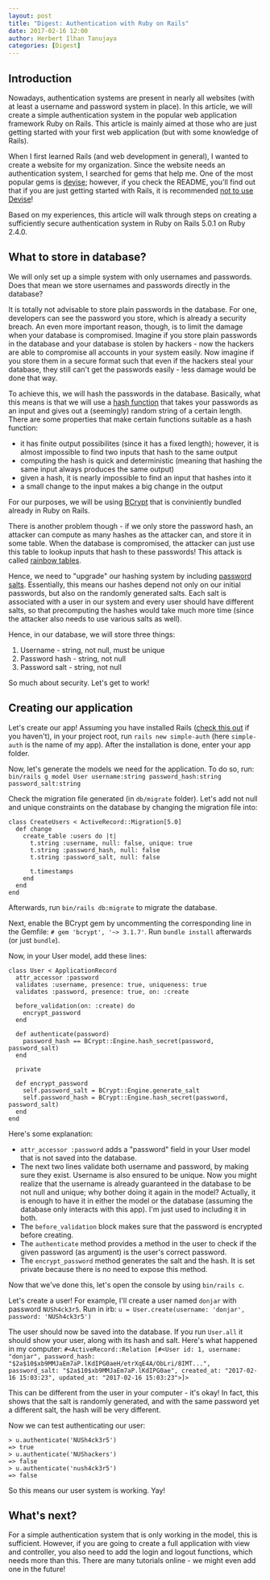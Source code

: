 ```yaml
---
layout: post
title: "Digest: Authentication with Ruby on Rails"
date: 2017-02-16 12:00
author: Herbert Ilhan Tanujaya
categories: [Digest]
---
```


## Introduction
Nowadays, authentication systems are present in nearly all websites (with at
least a username and password system in place). In this article, we will create
a simple authentication system in the popular web application framework Ruby on
Rails. This article is mainly aimed at those who are just getting started with
your first web application (but with some knowledge of Rails).

When I first learned Rails (and web development in general), I wanted to create
a website for my organization. Since the website needs an authentication system,
I searched for gems that help me. One of the most popular gems is
[devise](https://github.com/plataformatec/devise); however, if you check the
README, you'll find out that if you are just getting started with Rails, it is
recommended [not to use Devise](https://github.com/plataformatec/devise#starting-with-rails)!

Based on my experiences, this article will walk through steps on creating a
sufficiently secure authentication system in Ruby on Rails 5.0.1 on Ruby 2.4.0.

## What to store in database?
We will only set up a simple system with only usernames and passwords. Does that
mean we store usernames and passwords directly in the database?

It is totally not advisable to store plain passwords in the database. For one,
developers can see the password you store, which is already a security breach.
An even more important reason, though, is to limit the damage when your database
is compromised. Imagine if you store plain passwords in the database and your
database is stolen by hackers - now the hackers are able to compromise all
accounts in your system easily. Now imagine if you store them in a secure format
such that even if the hackers steal your database, they still can't get the
passwords easily - less damage would be done that way.

To achieve this, we will hash the passwords in the database. Basically, what
this means is that we will use a
[hash function](https://en.wikipedia.org/wiki/Cryptographic_hash_function) that
takes your passwords as an input and gives out a (seemingly) random string of
a certain length. There are some properties that make certain functions suitable
as a hash function:
- it has finite output possibilites (since it has a fixed length); however, it
is almost impossible to find two inputs that hash to the same output
- computing the hash is quick and deterministic (meaning that hashing the same
input always produces the same output)
- given a hash, it is nearly impossible to find an input that hashes into it
- a small change to the input makes a big change in the output

For our purposes, we will be using [BCrypt](https://en.wikipedia.org/wiki/Bcrypt)
that is conviniently bundled already in Ruby on Rails.

There is another problem though - if we only store the password hash, an
attacker can compute as many hashes as the attacker can, and store it in some
table. When the database is compromised, the attacker can just use this table
to lookup inputs that hash to these passwords! This attack is called
[rainbow tables](https://en.wikipedia.org/wiki/Rainbow_table).

Hence, we need to "upgrade" our hashing system by including
[password salts](https://en.wikipedia.org/wiki/Salt_(cryptography)).
Essentially, this means our hashes depend not only on our initial passwords, but
also on the randomly generated salts. Each salt is associated with a user in
our system and every user should have different salts, so that precomputing
the hashes would take much more time (since the attacker also needs to use
various salts as well).

Hence, in our database, we will store three things:
1. Username - string, not null, must be unique
2. Password hash - string, not null
3. Password salt - string, not null

So much about security. Let's get to work!

## Creating our application
Let's create our app! Assuming you have installed Rails
([check this out](http://installfest.railsbridge.org/installfest/) if you
haven't), in your project root, run `rails new simple-auth` (here `simple-auth`
is the name of my app). After the installation is done, enter your app folder.

Now, let's generate the models we need for the application. To do so, run:
`bin/rails g model User username:string password_hash:string password_salt:string`

Check the migration file generated (in `db/migrate` folder). Let's add not null
and unique constraints on the database by changing the migration file into:
```
class CreateUsers < ActiveRecord::Migration[5.0]
  def change
    create_table :users do |t|
      t.string :username, null: false, unique: true
      t.string :password_hash, null: false
      t.string :password_salt, null: false

      t.timestamps
    end
  end
end
```
Afterwards, run `bin/rails db:migrate` to migrate the database.

Next, enable the BCrypt gem by uncommenting the corresponding line in the
Gemfile: `# gem 'bcrypt', '~> 3.1.7'`. Run `bundle install` afterwards
(or just `bundle`).

Now, in your User model, add these lines:
```
class User < ApplicationRecord
  attr_accessor :password
  validates :username, presence: true, uniqueness: true
  validates :password, presence: true, on: :create

  before_validation(on: :create) do
    encrypt_password
  end

  def authenticate(password)
    password_hash == BCrypt::Engine.hash_secret(password, password_salt)
  end

  private

  def encrypt_password
    self.password_salt = BCrypt::Engine.generate_salt
    self.password_hash = BCrypt::Engine.hash_secret(password, password_salt)
  end
end
```

Here's some explanation:
- `attr_accessor :password` adds a "password" field in your User model that is
not saved into the database.
- The next two lines validate both username and password, by making sure they
exist. Username is also ensured to be unique. Now you might realize that the
username is already guaranteed in the database to be not null and unique; why
bother doing it again in the model? Actually, it is enough to have it in either
the model or the database (assuming the database only interacts with this app).
I'm just used to including it in both.
- The `before_validation` block makes sure that the password is encrypted
before creating.
- The `authenticate` method provides a method in the user to check if the given
password (as argument) is the user's correct password.
- The `encrypt_password` method generates the salt and the hash. It is set
private because there is no need to expose this method.

Now that we've done this, let's open the console by using `bin/rails c`.

Let's create a user! For example, I'll create a user named `donjar` with
password `NUSh4ck3r5`. Run in irb:
`u = User.create(username: 'donjar', password: 'NUSh4ck3r5')`

The user should now be saved into the database. If you run `User.all` it should
show your user, along with its hash and salt. Here's what happened in my
computer:
`#<ActiveRecord::Relation [#<User id: 1, username: "donjar", password_hash: "$2a$10$xb9MMJaEm7aP.lKdIPG0aeH/etrXqE4A/ObLri/8IMT...", password_salt: "$2a$10$xb9MMJaEm7aP.lKdIPG0ae", created_at: "2017-02-16 15:03:23", updated_at: "2017-02-16 15:03:23">]>`

This can be different from the user in your computer - it's okay! In fact, this
shows that the salt is randomly generated, and with the same password yet a
different salt, the hash will be very different.

Now we can test authenticating our user:
```
> u.authenticate('NUSh4ck3r5')
=> true
> u.authenticate('NUShackers')
=> false
> u.authenticate('nush4ck3r5')
=> false
```
So this means our user system is working. Yay!

## What's next?
For a simple authentication system that is only working in the model, this is
sufficient. However, if you are going to create a full application with view
and controller, you also need to add the login and logout functions, which
needs more than this. There are many tutorials online - we might even add one
in the future!
